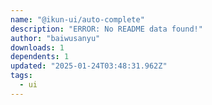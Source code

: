 ```yaml
---
name: "@ikun-ui/auto-complete"
description: "ERROR: No README data found!"
author: "baiwusanyu"
downloads: 1
dependents: 1
updated: "2025-01-24T03:48:31.962Z"
tags: 
  - ui
---
```

